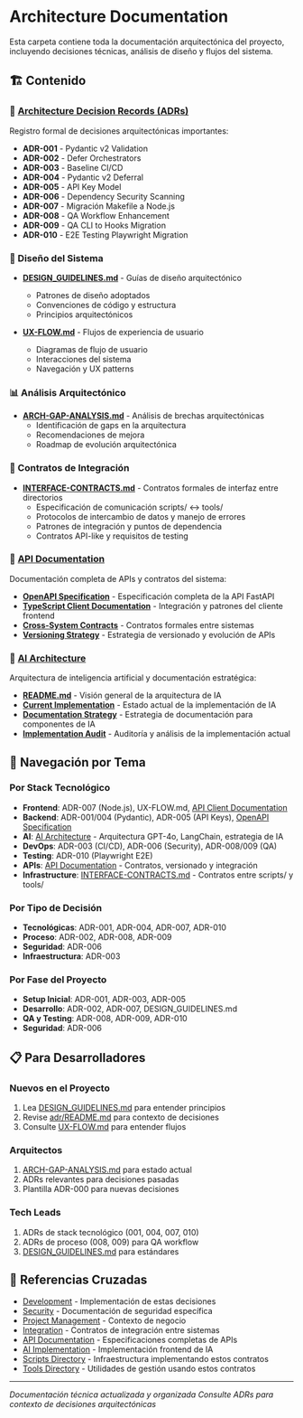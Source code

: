 # Architecture Documentation

Esta carpeta contiene toda la documentación arquitectónica del proyecto, incluyendo decisiones técnicas, análisis de diseño y flujos del sistema.

## 🏗️ Contenido

### 📖 [Architecture Decision Records (ADRs)](./adr/)
Registro formal de decisiones arquitectónicas importantes:
- **ADR-001** - Pydantic v2 Validation
- **ADR-002** - Defer Orchestrators
- **ADR-003** - Baseline CI/CD
- **ADR-004** - Pydantic v2 Deferral
- **ADR-005** - API Key Model
- **ADR-006** - Dependency Security Scanning
- **ADR-007** - Migración Makefile a Node.js
- **ADR-008** - QA Workflow Enhancement
- **ADR-009** - QA CLI to Hooks Migration
- **ADR-010** - E2E Testing Playwright Migration

### 🎨 Diseño del Sistema
- **[DESIGN_GUIDELINES.md](./DESIGN_GUIDELINES.md)** - Guías de diseño arquitectónico
  - Patrones de diseño adoptados
  - Convenciones de código y estructura
  - Principios arquitectónicos

- **[UX-FLOW.md](./UX-FLOW.md)** - Flujos de experiencia de usuario
  - Diagramas de flujo de usuario
  - Interacciones del sistema
  - Navegación y UX patterns

### 📊 Análisis Arquitectónico
- **[ARCH-GAP-ANALYSIS.md](./ARCH-GAP-ANALYSIS.md)** - Análisis de brechas arquitectónicas
  - Identificación de gaps en la arquitectura
  - Recomendaciones de mejora
  - Roadmap de evolución arquitectónica

### 🔗 Contratos de Integración
- **[INTERFACE-CONTRACTS.md](./INTERFACE-CONTRACTS.md)** - Contratos formales de interfaz entre directorios
  - Especificación de comunicación scripts/ ↔ tools/
  - Protocolos de intercambio de datos y manejo de errores
  - Patrones de integración y puntos de dependencia
  - Contratos API-like y requisitos de testing

### 🔌 [API Documentation](./api/)
Documentación completa de APIs y contratos del sistema:
- **[OpenAPI Specification](./api/openapi-specification.yaml)** - Especificación completa de la API FastAPI
- **[TypeScript Client Documentation](./api/typescript-client-documentation.md)** - Integración y patrones del cliente frontend
- **[Cross-System Contracts](./api/cross-system-contracts.md)** - Contratos formales entre sistemas
- **[Versioning Strategy](./api/versioning-strategy.md)** - Estrategia de versionado y evolución de APIs

### 🤖 [AI Architecture](./ai/)
Arquitectura de inteligencia artificial y documentación estratégica:
- **[README.md](./ai/README.md)** - Visión general de la arquitectura de IA
- **[Current Implementation](./ai/current-implementation.md)** - Estado actual de la implementación de IA
- **[Documentation Strategy](./ai/documentation-strategy.md)** - Estrategia de documentación para componentes de IA
- **[Implementation Audit](./ai/implementation-audit.md)** - Auditoría y análisis de la implementación actual

## 🧭 Navegación por Tema

### Por Stack Tecnológico
- **Frontend**: ADR-007 (Node.js), UX-FLOW.md, [API Client Documentation](./api/typescript-client-documentation.md)
- **Backend**: ADR-001/004 (Pydantic), ADR-005 (API Keys), [OpenAPI Specification](./api/openapi-specification.yaml)
- **AI**: [AI Architecture](./ai/) - Arquitectura GPT-4o, LangChain, estrategia de IA
- **DevOps**: ADR-003 (CI/CD), ADR-006 (Security), ADR-008/009 (QA)
- **Testing**: ADR-010 (Playwright E2E)
- **APIs**: [API Documentation](./api/) - Contratos, versionado y integración
- **Infrastructure**: [INTERFACE-CONTRACTS.md](./INTERFACE-CONTRACTS.md) - Contratos entre scripts/ y tools/

### Por Tipo de Decisión
- **Tecnológicas**: ADR-001, ADR-004, ADR-007, ADR-010
- **Proceso**: ADR-002, ADR-008, ADR-009
- **Seguridad**: ADR-006
- **Infraestructura**: ADR-003

### Por Fase del Proyecto
- **Setup Inicial**: ADR-001, ADR-003, ADR-005
- **Desarrollo**: ADR-002, ADR-007, DESIGN_GUIDELINES.md
- **QA y Testing**: ADR-008, ADR-009, ADR-010
- **Seguridad**: ADR-006

## 📋 Para Desarrolladores

### Nuevos en el Proyecto
1. Lea [DESIGN_GUIDELINES.md](./DESIGN_GUIDELINES.md) para entender principios
2. Revise [adr/README.md](./adr/README.md) para contexto de decisiones
3. Consulte [UX-FLOW.md](./UX-FLOW.md) para entender flujos

### Arquitectos
1. [ARCH-GAP-ANALYSIS.md](./ARCH-GAP-ANALYSIS.md) para estado actual
2. ADRs relevantes para decisiones pasadas
3. Plantilla ADR-000 para nuevas decisiones

### Tech Leads
1. ADRs de stack tecnológico (001, 004, 007, 010)
2. ADRs de proceso (008, 009) para QA workflow
3. [DESIGN_GUIDELINES.md](./DESIGN_GUIDELINES.md) para estándares

## 🔗 Referencias Cruzadas
- [Development](../development/) - Implementación de estas decisiones
- [Security](../security/) - Documentación de seguridad específica
- [Project Management](../project-management/) - Contexto de negocio
- [Integration](../integration/) - Contratos de integración entre sistemas
- [API Documentation](./api/) - Especificaciones completas de APIs
- [AI Implementation](../../src/docs/ai/) - Implementación frontend de IA
- [Scripts Directory](../../scripts/) - Infraestructura implementando estos contratos
- [Tools Directory](../../tools/) - Utilidades de gestión usando estos contratos

---
*Documentación técnica actualizada y organizada*
*Consulte ADRs para contexto de decisiones arquitectónicas*